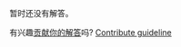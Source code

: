 
暂时还没有解答。

有兴趣[贡献你的解答](https://github.com/BFEdev/BFE.dev-solutions/blob/main/problem/implement-observable-transformation-operators_zh.md)吗? [Contribute guideline](https://github.com/BFEdev/BFE.dev-solutions#how-to-contribute)
